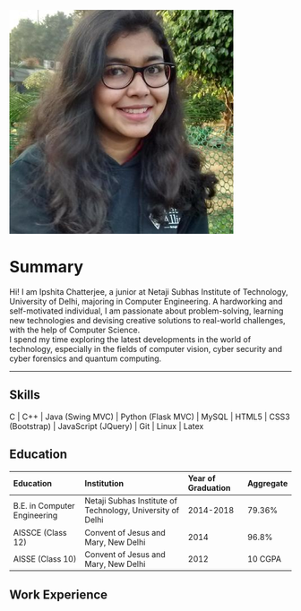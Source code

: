 ![My photo](/assets/images/photo.jpg) 

# [](summary)Summary
Hi! I am Ipshita Chatterjee, a junior at Netaji Subhas Institute of Technology, University of Delhi, majoring in Computer Engineering.
A hardworking and self-motivated individual, I am passionate about problem-solving, learning new technologies and devising creative solutions to real-world challenges, with the help of Computer Science.  
I spend my time exploring the latest developments in the world of technology, especially in the fields of computer vision, cyber security and cyber forensics and quantum computing.

* * *
## [](skills)Skills
C | C++ | Java (Swing MVC) | Python (Flask MVC) | MySQL | HTML5 | CSS3 (Bootstrap) | JavaScript (JQuery) | Git | Linux | Latex

## [](education)Education
|Education                   |Institution     											|Year of Graduation |Aggregate  |
|:---------------------------|:---------------------------------------------------------|:------------------|:----------|
|B.E. in Computer Engineering|Netaji Subhas Institute of Technology, University of Delhi|2014-2018          |79.36%	    |
|AISSCE (Class 12)           |Convent of Jesus and Mary, New Delhi                      |2014               |96.8%      |
|AISSE (Class 10)            |Convent of Jesus and Mary, New Delhi                      |2012               |10 CGPA    |

## [](work-ex)Work Experience
###
